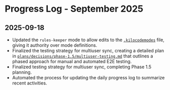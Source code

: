 # Progress Log - September 2025

## 2025-09-18
- Updated the `rules-keeper` mode to allow edits to the [`.kilocodemodes`](.kilocodemodes:1) file, giving it authority over mode definitions.
- Finalized the testing strategy for multiuser sync, creating a detailed plan in [`plans/decisions/phase-1.5/multiuser-testing.md`](../../plans/decisions/phase-1.5/multiuser-testing.md) that outlines a phased approach for manual and automated E2E testing.
- Finalized testing strategy for multiuser sync, completing Phase 1.5 planning.
- Automated the process for updating the daily progress log to summarize recent activities.
